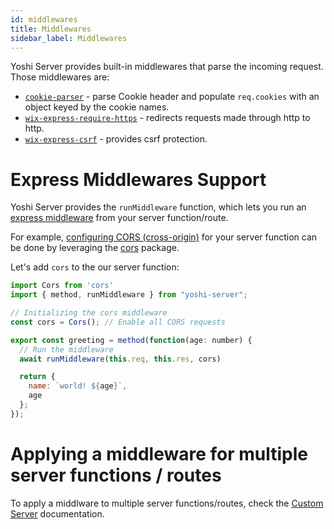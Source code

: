 ```yaml
---
id: middlewares
title: Middlewares
sidebar_label: Middlewares
---
```


Yoshi Server provides built-in middlewares that parse the incoming request. Those middlewares are:

- [`cookie-parser`](https://github.com/expressjs/cookie-parser) - parse Cookie header and populate `req.cookies` with an object keyed by the cookie names.
- [`wix-express-require-https`](https://github.com/wix-platform/wix-node-platform/tree/master/express/wix-express-require-https) - redirects requests made through http to http.
- [`wix-express-csrf`](https://github.com/wix-platform/wix-node-platform/blob/master/express/wix-express-csrf/README.md) - provides csrf protection.

# Express Middlewares Support

Yoshi Server provides the `runMiddleware` function, which lets you run an [express middleware]() from your server function/route.

For example, [configuring CORS (cross-origin)](https://developer.mozilla.org/en-US/docs/Web/HTTP/CORS) for your server function can be done by leveraging the [cors](https://github.com/expressjs/cors) package.

Let's add `cors` to the our server function:

```js
import Cors from 'cors'
import { method, runMiddleware } from "yoshi-server";

// Initializing the cors middleware
const cors = Cors(); // Enable all CORS requests

export const greeting = method(function(age: number) {
  // Run the middleware
  await runMiddleware(this.req, this.res, cors)

  return {
    name: `world! ${age}`,
    age
  };
});
```

# Applying a middleware for multiple server functions / routes

To apply a middlware to multiple server functions/routes, check the [Custom Server](custom-server) documentation.
